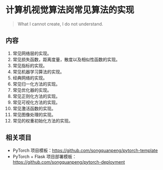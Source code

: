 # 计算机视觉算法岗常见算法的实现
> What I cannot create, I do not understand.

## 内容
1. 常见网络层的实现。
2. 常见损失函数，距离度量，散度以及相似性函数的实现。
3. 常见指标的实现。
4. 常见机器学习算法的实现。
5. 经典网络的实现。
6. 常见归一化方法的实现。
7. 常见优化器的实现。
8. 常见正则化方法的实现。
9. 常见可视化方法的实现。
10. 常见激活函数的实现。
11. 常见图像处理的实现。
12. 常见的权重初始化方法的实现。

## 相关项目
+ PyTorch 项目模板：https://github.com/songquanpeng/pytorch-template
+ PyTorch + Flask 项目部署模板：https://github.com/songquanpeng/pytorch-deployment